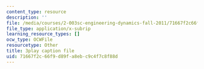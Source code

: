 ```yaml
---
content_type: resource
description: ''
file: /media/courses/2-003sc-engineering-dynamics-fall-2011/71667f2c66f9d89fa8ebc9c4f7c8f88d_qrbCpv3Sv34.srt
file_type: application/x-subrip
learning_resource_types: []
ocw_type: OCWFile
resourcetype: Other
title: 3play caption file
uid: 71667f2c-66f9-d89f-a8eb-c9c4f7c8f88d
---
```

